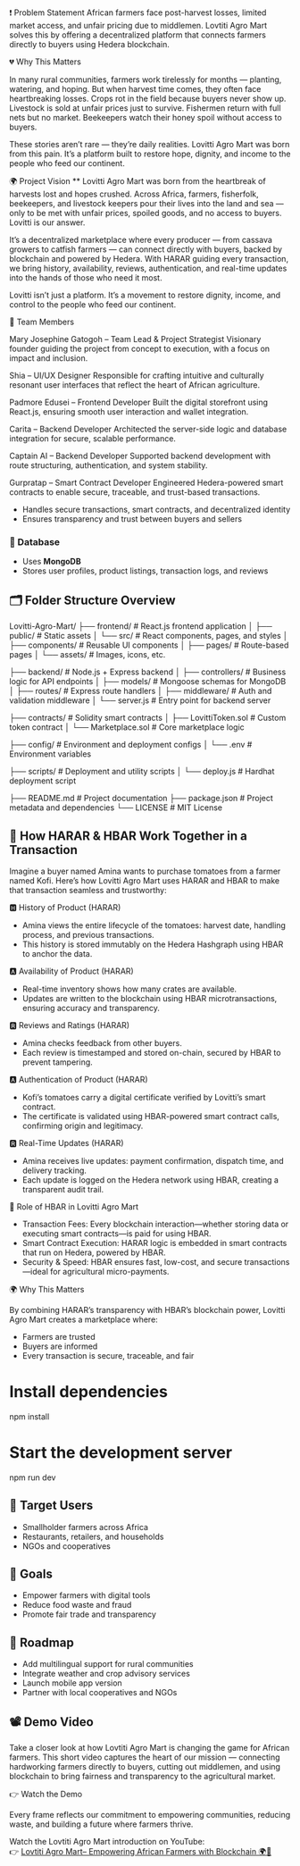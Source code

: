 ❗ Problem Statement
African farmers face post-harvest losses, limited market access, and unfair pricing due to middlemen. Lovtiti Agro Mart solves this by offering a decentralized platform that connects farmers directly to buyers using Hedera blockchain.

💔 Why This Matters

In many rural communities, farmers work tirelessly for months — planting, watering, and hoping. But when harvest time comes, they often face heartbreaking losses. Crops rot in the field because buyers never show up. Livestock is sold at unfair prices just to survive. Fishermen return with full nets but no market. Beekeepers watch their honey spoil without access to buyers.

These stories aren’t rare — they’re daily realities. Lovitti Agro Mart was born from this pain. It’s a platform built to restore hope, dignity, and income to the people who feed our continent.

🌍 Project Vision
** Lovitti Agro Mart was born from the heartbreak of harvests lost and hopes crushed. Across Africa, farmers, fisherfolk, beekeepers, and livestock keepers pour their lives into the land and sea — only to be met with unfair prices, spoiled goods, and no access to buyers. Lovitti is our answer.

It’s a decentralized marketplace where every producer — from cassava growers to catfish farmers — can connect directly with buyers, backed by blockchain and powered by Hedera. With HARAR guiding every transaction, we bring history, availability, reviews, authentication, and real-time updates into the hands of those who need it most.

Lovitti isn’t just a platform. It’s a movement to restore dignity, income, and control to the people who feed our continent.

👥 Team Members

Mary Josephine Gatogoh – Team Lead & Project Strategist
Visionary founder guiding the project from concept to execution, with a focus on impact and inclusion.

Shia – UI/UX Designer
Responsible for crafting intuitive and culturally resonant user interfaces that reflect the heart of African agriculture.

Padmore Edusei – Frontend Developer
Built the digital storefront using React.js, ensuring smooth user interaction and wallet integration.

Carita – Backend Developer
Architected the server-side logic and database integration for secure, scalable performance.

Captain AI – Backend Developer
Supported backend development with route structuring, authentication, and system stability.

Gurpratap – Smart Contract Developer
Engineered Hedera-powered smart contracts to enable secure, traceable, and trust-based transactions.
- Handles secure transactions, smart contracts, and decentralized identity
- Ensures transparency and trust between buyers and sellers

### 🔹 Database
- Uses **MongoDB**
- Stores user profiles, product listings, transaction logs, and reviews

## 🗂 Folder Structure Overview

Lovitti-Agro-Mart/
├── frontend/               # React.js frontend application
│   ├── public/             # Static assets
│   └── src/                # React components, pages, and styles
│       ├── components/     # Reusable UI components
│       ├── pages/          # Route-based pages
│       └── assets/         # Images, icons, etc.

├── backend/                # Node.js + Express backend
│   ├── controllers/        # Business logic for API endpoints
│   ├── models/             # Mongoose schemas for MongoDB
│   ├── routes/             # Express route handlers
│   ├── middleware/         # Auth and validation middleware
│   └── server.js           # Entry point for backend server

├── contracts/              # Solidity smart contracts
│   ├── LovittiToken.sol    # Custom token contract
│   └── Marketplace.sol     # Core marketplace logic

├── config/                 # Environment and deployment configs
│   └── .env                # Environment variables

├── scripts/                # Deployment and utility scripts
│   └── deploy.js           # Hardhat deployment script

├── README.md               # Project documentation
├── package.json            # Project metadata and dependencies
└── LICENSE                 # MIT License

## 🔐 How HARAR & HBAR Work Together in a Transaction
Imagine a buyer named Amina wants to purchase tomatoes from a farmer named Kofi. Here’s how Lovitti Agro Mart uses HARAR and HBAR to make that transaction seamless and trustworthy:


🅷 History of Product (HARAR)
- Amina views the entire lifecycle of the tomatoes: harvest date, handling process, and previous transactions.
- This history is stored immutably on the Hedera Hashgraph using HBAR to anchor the data.

🅰 Availability of Product (HARAR)
- Real-time inventory shows how many crates are available.
- Updates are written to the blockchain using HBAR microtransactions, ensuring accuracy and transparency.

🆁 Reviews and Ratings (HARAR)
- Amina checks feedback from other buyers.
- Each review is timestamped and stored on-chain, secured by HBAR to prevent tampering.

🅰 Authentication of Product (HARAR)
- Kofi’s tomatoes carry a digital certificate verified by Lovitti’s smart contract.
- The certificate is validated using HBAR-powered smart contract calls, confirming origin and legitimacy.

🆁 Real-Time Updates (HARAR)
- Amina receives live updates: payment confirmation, dispatch time, and delivery tracking.
- Each update is logged on the Hedera network using HBAR, creating a transparent audit trail.

💸 Role of HBAR in Lovitti Agro Mart

- Transaction Fees: Every blockchain interaction—whether storing data or executing smart contracts—is paid for using HBAR.
- Smart Contract Execution: HARAR logic is embedded in smart contracts that run on Hedera, powered by HBAR.
- Security & Speed: HBAR ensures fast, low-cost, and secure transactions—ideal for agricultural micro-payments.

🌍 Why This Matters

By combining HARAR’s transparency with HBAR’s blockchain power, Lovitti Agro Mart creates a marketplace where:
- Farmers are trusted
- Buyers are informed
- Every transaction is secure, traceable, and fair

# Install dependencies
npm install

# Start the development server
npm run dev

## 📍 Target Users
- Smallholder farmers across Africa
- Restaurants, retailers, and households
- NGOs and cooperatives

## 🎯 Goals
- Empower farmers with digital tools
- Reduce food waste and fraud
- Promote fair trade and transparency

## 🚀 Roadmap
- Add multilingual support for rural communities
- Integrate weather and crop advisory services
- Launch mobile app version
- Partner with local cooperatives and NGOs

## 📽️ Demo Video
Take a closer look at how Lovtiti Agro Mart is changing the game for African farmers. This short video captures the heart of our mission — connecting hardworking farmers directly to buyers, cutting out middlemen, and using blockchain to bring fairness and transparency to the agricultural market.

👉 Watch the Demo

Every frame reflects our commitment to empowering communities, reducing waste, and building a future where farmers thrive.

Watch the Lovtiti Agro Mart introduction on YouTube:  
👉 [Lovtiti Agro Mart– Empowering African Farmers with Blockchain 🌍🌾](https://youtube.com/shorts/x08zn9PGgPI?si=aoeDDMDtZrZEfhji )

